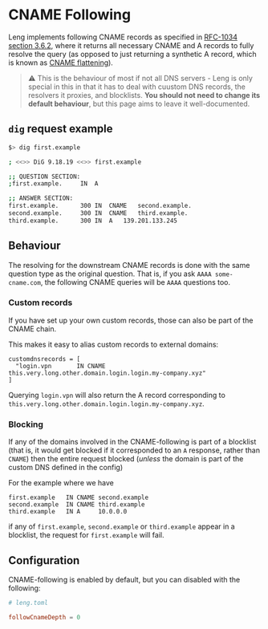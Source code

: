 # CNAME Following

Leng implements following CNAME records as specified in [RFC-1034 section 3.6.2](https://www.rfc-editor.org/rfc/rfc1034#section-3.6.2), where it returns all necessary CNAME and A records to fully resolve the query (as opposed to just returning a synthetic A record, which is known as [CNAME flattening](https://developers.cloudflare.com/dns/cname-flattening/cname-flattening-diagram/)).

> ⚠ This is the behaviour of most if not all DNS servers - Leng is only special in this in that it has to deal with cuustom DNS records, the resolvers it proxies, and blocklists. **You should not need to change its default behaviour**, but this page aims to leave it well-documented.

## `dig` request example

```bash
$> dig first.example

; <<>> DiG 9.18.19 <<>> first.example

;; QUESTION SECTION:
;first.example.		IN	A

;; ANSWER SECTION:
first.example.  	300	IN	CNAME	second.example.
second.example.		300	IN	CNAME	third.example.
third.example.  	300	IN	A	139.201.133.245
```

## Behaviour

The resolving for the downstream CNAME records is done with the same question type as the original question. That is, if you ask `AAAA some-cname.com`, the following CNAME queries will be `AAAA` questions too.

### Custom records

If you have set up your own custom records, those can also be part of the CNAME chain.

This makes it easy to alias custom records to external domains:
```
customdnsrecords = [
  "login.vpn       IN CNAME    this.very.long.other.domain.login.login.my-company.xyz"
]
```

Querying `login.vpn` will also return the A record corresponding to `this.very.long.other.domain.login.login.my-company.xyz`.

### Blocking
If any of the domains involved in the CNAME-following is part of a blocklist (that is, it would get blocked if it corresponded to an `A` response, rather than `CNAME`) then the entire request blocked (_unless_ the domain is part of the custom DNS defined in the config)

For the example where we have
```
first.example   IN CNAME second.example
second.example  IN CNAME third.example
third.example   IN A     10.0.0.0
```

if any of `first.example`, `second.example` or `third.example` appear in a blocklist, the request for `first.example` will fail.

## Configuration

CNAME-following is enabled by default, but you can disabled with the following:

```toml
# leng.toml

followCnameDepth = 0
```